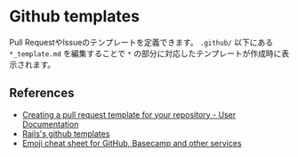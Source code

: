 # Github templates

Pull RequestやIssueのテンプレートを定義できます。
`.github/` 以下にある `*_template.md` を編集することで `*` の部分に対応したテンプレートが作成時に表示されます。

## References

- [Creating a pull request template for your repository - User Documentation](https://help.github.com/articles/creating-a-pull-request-template-for-your-repository/)
- [Rails's github templates](https://github.com/rails/rails/tree/master/.github)
- [Emoji cheat sheet for GitHub, Basecamp and other services](https://www.webfx.com/tools/emoji-cheat-sheet/)
